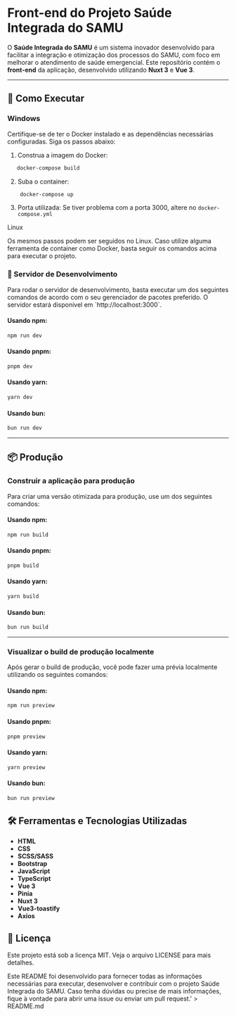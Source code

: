 # Front-end do Projeto **Saúde Integrada do SAMU**

O **Saúde Integrada do SAMU** é um sistema inovador desenvolvido para facilitar a integração e otimização dos processos do SAMU, com foco em melhorar o atendimento de saúde emergencial. Este repositório contém o **front-end** da aplicação, desenvolvido utilizando **Nuxt 3** e **Vue 3**.

---

## 🚀 Como Executar

### **Windows**

Certifique-se de ter o Docker instalado e as dependências necessárias configuradas. Siga os passos abaixo:

1. Construa a imagem do Docker:
```bash
   docker-compose build
```

2. Suba o container:
```bash
    docker-compose up
```

3. Porta utilizada:
Se tiver problema com a porta 3000, altere no ```docker-compose.yml ```

Linux

Os mesmos passos podem ser seguidos no Linux. Caso utilize alguma ferramenta de container como Docker, basta seguir os comandos acima para executar o projeto.

### 🚀 Servidor de Desenvolvimento

Para rodar o servidor de desenvolvimento, basta executar um dos seguintes comandos de acordo com o seu gerenciador de pacotes preferido. O servidor estará disponível em \`http://localhost:3000\`.

#### Usando **npm**:

```bash
npm run dev
```

#### Usando **pnpm**:

```bash
pnpm dev
```

#### Usando **yarn**:

```bash
yarn dev
```

#### Usando **bun**:

```bash
bun run dev
```

---

## 📦 Produção

### Construir a aplicação para produção

Para criar uma versão otimizada para produção, use um dos seguintes comandos:

#### Usando **npm**:

```bash
npm run build
```

#### Usando **pnpm**:

```bash
pnpm build
```

#### Usando **yarn**:

```bash
yarn build
```

#### Usando **bun**:

```bash
bun run build
```

---

### Visualizar o build de produção localmente

Após gerar o build de produção, você pode fazer uma prévia localmente utilizando os seguintes comandos:

#### Usando **npm**:

```bash
npm run preview
```

#### Usando **pnpm**:

```bash
pnpm preview
```

#### Usando **yarn**:

```bash
yarn preview
```

#### Usando **bun**:

```bash
bun run preview
```

## 🛠 Ferramentas e Tecnologias Utilizadas

- **HTML**
- **CSS**
- **SCSS/SASS**
- **Bootstrap**
- **JavaScript**
- **TypeScript**
- **Vue 3**
- **Pinia**
- **Nuxt 3**
- **Vue3-toastify**
- **Axios**

## 📄 Licença

Este projeto está sob a licença MIT. Veja o arquivo LICENSE para mais detalhes.

Este README foi desenvolvido para fornecer todas as informações necessárias para executar, desenvolver e contribuir com o projeto Saúde Integrada do SAMU. Caso tenha dúvidas ou precise de mais informações, fique à vontade para abrir uma issue ou enviar um pull request.' > README.md